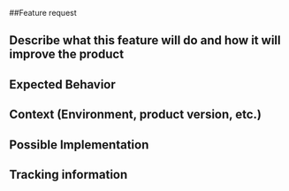 ##Feature request

<!--- Title: 

<!--- Provide a general summary of the desired feature -->

## Describe what this feature will do and how it will improve the product

## Expected Behavior
<!--- Tell us how you see this feature working -->

## Context (Environment, product version, etc.)
<!--- How has this issue affected you? What are you trying to accomplish? -->
<!--- Providing context helps us come up with a solution that is closest to your needs -->


## Possible Implementation
<!--- Optional:  suggestions to resolve the issue -->

## Tracking information

<!--- Developer name -->
<!--- Time Estimate for implementation -->
<!--- Total time spent on implementation -->
